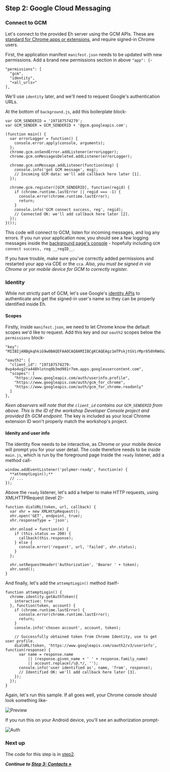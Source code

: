## Step 2: Google Cloud Messaging

### Connect to GCM

Let's connect to the provided Eh server using the GCM APIs. These are [standard for Chrome apps or extensions](https://developer.chrome.com/apps/cloudMessaging), and require signed-in Chrome users.

First, the application manifest `manifest.json` needs to be updated with new permissions. Add a brand new permissions section in above `"app": {`-

    "permissions": [
      "gcm",
      "identity",
      "<all_urls>"
    ],

We'll use `identity` later, and we'll need to request Google's authentication URLs.

At the bottom of `background.js`, add this boilerplate block-

    var GCM_SENDERID = '197187574279';
    var GCM_SENDER = GCM_SENDERID + '@gcm.googleapis.com';

    (function main() {
      var errorLogger = function() {
        console.error.apply(console, arguments);
      };
      chrome.gcm.onSendError.addListener(errorLogger);
      chrome.gcm.onMessagesDeleted.addListener(errorLogger);

      chrome.gcm.onMessage.addListener(function(msg) {
        console.info('got GCM message', msg);
        // Incoming GCM data: we'll add callback here later [1].
      });

      chrome.gcm.register([GCM_SENDERID], function(regid) {
        if (chrome.runtime.lastError || regid === -1) {
          console.error(chrome.runtime.lastError);
          return;
        }
        console.info('GCM connect success, reg', regid);
        // Connected OK: we'll add callback here later [2].
      });
    }());

This code will connect to GCM, listen for incoming messages, and log any errors.
If you run your application now, you should see a few logging messages inside the [background page's console](http://stackoverflow.com/a/10082021/1099216) - hopefully including `GCM connect success, reg __regID__`.

If you have trouble, make sure you've correctly added permissions and restarted your app via CDE or the `cca`.
_Also, you must be signed in via Chrome or yor mobile device for GCM to correctly register._

### Identity

While not strictly part of GCM, let's use Google's [identity APIs](https://developer.chrome.com/apps/identity) to authenticate and get the signed-in user's name so they can be properly identified inside Eh.

#### Scopes

Firstly, inside `manifest.json`, we need to let Chrome know the default scopes we'd like to request. Add this key and our `oauth2` scopes below the `permissions` block-

    "key": "MIIBIjANBgkqhkiG9w0BAQEFAAOCAQ8AMIIBCgKCAQEAgz1mTPskjtGVirMpr858hRWdaZPpVkcxX6oCIYbOxkYW2GF4hW6Wc6zwasTl+l2yY61qTEEj9VIgrZLYIlFmDNJDpQ5KXeoPpOpfqflSI9GXRw6Eolj3puEVgU2dH5naAxJTHBudAdOLAxdkhiAElNaLxZ3VnccXc6GokuuKhCsTdjAi6dwuCxEteIgyb1H4t/FHe0v42FugZvEqg2xUVZRQHIlgKx1frVPtJdwTuGsuFKA97ItOYbZ7W9vO/tTKqtHqO6sS2BVFBzh0ElpjxFHuUtn5qggB/UMeNAgrvOfwTicpjXcJOU3mUgoVWhkiHPh8fW9tOBpCD8hPASdWXQIDAQAB",

    "oauth2": {
      "client_id": "197187574279-0vp4o4vg2ra448hlotnq0b3md981r7em.apps.googleusercontent.com",
      "scopes": [
        "https://www.googleapis.com/auth/userinfo.profile",
        "https://www.googleapis.com/auth/gcm_for_chrome",
        "https://www.googleapis.com/auth/gcm_for_chrome.readonly"
      ]
    },

_Keen observers will note that the `client_id` contains our `GCM_SENDERID` from above. This is the ID of the workshop Developer Console project and provided Eh GCM endpoint._ The key is included as your local Chrome extension ID won't properly match the workshop's project.

#### Idenity and user info

The identity flow needs to be interactive, as Chrome or your mobile device will prompt you for your user detail.
The code therefore needs to be inside `main.js`, which is run by the foreground page
Inside the `ready` listener, add a method call-

    window.addEventListener('polymer-ready', function(e) {
      **attemptLogin();**
      // ...
    });

Above the `ready` listener, let's add a helper to make HTTP requests, using XMLHTTPRequest (level 2)-

    function dialURL(token, url, callback) {
      var xhr = new XMLHttpRequest();
      xhr.open('GET', endpoint, true);
      xhr.responseType = 'json';

      xhr.onload = function(e) {
        if (this.status == 200) {
          callback(this.response);
        } else {
          console.error('request', url, 'failed', xhr.status);
        }
      };

      xhr.setRequestHeader('Authorization', 'Bearer ' + token);
      xhr.send();
    }

And finally, let's add the `attemptLogin()` method itself-

    function attemptLogin() {
      chrome.identity.getAuthToken({
        interactive: true
      }, function(token, account) {
        if (chrome.runtime.lastError) {
          console.error(chrome.runtime.lastError);
          return;
        }
        console.info('chosen account', account, token);

        // Successfully obtained token from Chrome Identity, use to get user profile.
        dialURL(token, 'https://www.googleapis.com/oauth2/v3/userinfo', function(response) {
          var name = response.name
              || (response.given_name + ' ' + response.family_name)
              || account.replace(/\@.*/, '');
          console.info('user identified as', name, 'from', response);
          // Identified OK: we'll add callback here later [3].
        });
      });
    }

Again, let's run this sample. If all goes well, your Chrome console should look something like-

![Preview](https://github.com/MobileChromeApps/workshop-cca-eh/raw/master/docs/assets/step2-console.png)

If you run this on your Android device, you'll see an authorization prompt-

![Auth](https://github.com/MobileChromeApps/workshop-cca-eh/raw/master/docs/assets/step2-auth.png)

### Next up

The code for this step is in [step2](https://github.com/MobileChromeApps/workshop-cca-eh/blob/master/workshop/step2).

_**Continue to [Step 3: Contacts &raquo;](https://github.com/MobileChromeApps/workshop-cca-eh/blob/master/docs/step3.md)**_

